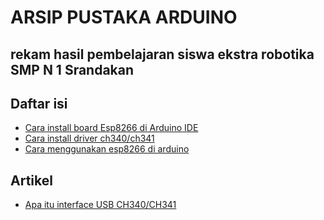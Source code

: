 # ARSIP PUSTAKA ARDUINO
## rekam hasil pembelajaran siswa ekstra robotika SMP N 1 Srandakan

## Daftar isi
* [Cara install board Esp8266 di Arduino IDE](a.dasar/11-11-2023/cara%20install%20board%20Esp8266%20di%20Arduino%20IDE/README.md)
* [Cara install driver ch340/ch341](a.dasar/11-11-2023/cara%20install%20driver%20ch341/README.md)
* [Cara menggunakan esp8266 di arduino](a.dasar/11-11-2023/)


## Artikel
* [Apa itu interface USB CH340/CH341](pustaka/apa%20itu%20interface%20USB%20ch340-ch341/README.md)